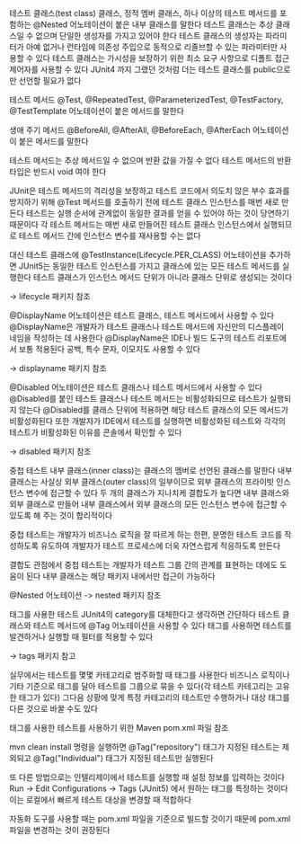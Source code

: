 테스트 클래스(test class) 
클래스, 정적 멤버 클래스, 하나 이상의 테스트 메서드를 포함하는 @Nested 어노테이션이 붙은 내부 클래스를 말한다
테스트 클래스는 추상 클래스일 수 없으며 단일한 생성자를 가지고 있어야 한다
테스트 클래스의 생성자는 파라미터가 아예 없거나 런타임에 의존성 주입으로 동적으로 리졸브할 수 있는 파라미터만 사용할 수 있다
테스트 클래스는 가시성을 보장하기 위한 최소 요구 사항으로 디폴트 접근 제어자를 사용할 수 있다
JUnit4 까지 그랬던 것처럼 더는 테스트 클래스를 public으로만 선언할 필요가 없다 

테스트 메서드
@Test, @RepeatedTest, @ParameterizedTest, @TestFactory, @TestTemplate 어노테이션이 붙은 메서드를 말한다

생애 주기 메서드
@BeforeAll, @AfterAll, @BeforeEach, @AfterEach 어노테이션이 붙은 메서드를 말한다

테스트 메서드는 추상 메서드일 수 없으며 반환 값을 가질 수 없다
테스트 메서드의 반환 타입은 반드시 void 여야 한다

JUnit은 테스트 메서드의 격리성을 보장하고 테스트 코드에서 의도치 않은 부수 효과를 방지하기 위해
@Test 메서드를 호출하기 전에 테스트 클래스 인스턴스를 매번 새로 만든다
테스트는 실행 순서에 관계없이 동일한 결과를 얻을 수 있어야 하는 것이 당연하기 때문이다
각 테스트 메서드는 매번 새로 만들어진 테스트 클래스 인스턴스에서 실행되므로 테스트 메서드 간에 인스턴스 변수를 
재사용할 수는 없다

대신 테스트 클래스에 @TestInstance(Lifecycle.PER_CLASS) 어노테이션을 추가하면 JUnit5는 동일한 테스트 인스턴스를 가지고
클래스에 있는 모든 테스트 메서드를 실행한다
테스트 클래스가 인스턴스 메서드 단위가 아니라 클래스 단위로 생성되는 것이다

-> lifecycle 패키지 참조

@DisplayName 어노테이션은 테스트 클래스, 테스트 메서드에서 사용할 수 있다
@DisplayName은 개발자가 테스트 클래스나 테스트 메서드에 자신만의 디스플레이 네임을 작성하는 데 사용한다
@DisplayName은 IDE나 빌드 도구의 테스트 리포트에서 보통 적용된다
공백, 특수 문자, 이모지도 사용할 수 있다

-> displayname 패키지 참조

@Disabled 어노테이션은 테스트 클래스나 테스트 메서드에서 사용할 수 있다
@Disabled를 붙인 테스트 클래스나 테스트 메서드는 비활성화되므로 테스트가 실행되지 않는다
@Disabled를 클래스 단위에 적용하면 해당 테스트 클래스의 모든 메서드가 비활성화된다
또한 개발자가 IDE에서 테스트를 실행하면 비활성화된 테스트와 각각의 테스트가 비활성화된 이유를 콘솔에서 확인할 수 있다

-> disabled 패키지 참조

중첩 테스트
내부 클래스(inner class)는 클래스의 멤버로 선언된 클래스를 말한다
내부 클래스는 사실상 외부 클래스(outer class)의 일부이므로 외부 클래스의 프라이빗 인스턴스 변수에 접근할 수 있다
두 개의 클래스가 지나치케 결합도가 높다면 내부 클래스와 외부 클래스로 만들어 내부 클래스에서 외부 클래스의 모든 인스턴스 변수에
접근할 수 있도록 해 주는 것이 합리적이다

중첩 테스트는 개발자가 비즈니스 로직을 잘 따르게 하는 한편, 분명한 테스트 코드를 작성하도록 유도하여 개발자가 테스트 프로세스에
더욱 자연스럽게 적응하도록 만든다

결합도 관점에서 중첩 테스트는 개발자가 테스트 그룹 간의 관계를 표현하는 데에도 도움이 된다
내부 클래스는 해당 패키지 내에서만 접근이 가능하다

@Nested 어노테이션 
-> nested 패키지 참조

태그를 사용한 테스트
JUnit4의 category를 대체한다고 생각하면 간단하다
테스트 클래스와 테스트 메서드에 @Tag 어노테이션을 사용할 수 있다
태그를 사용하면 테스트를 발견하거나 실행할 때 필터를 적용할 수 있다

-> tags 패키지 참고

실무에서는 테스트를 몇몇 카테고리로 범주화할 때 태그를 사용한다
비즈니스 로직이나 기타 기준으로 태그를 달아 테스트를 그룹으로 묶을 수 있다(각 테스트 카테고리는 고유한 태그가 있다)
그다음 상황에 맞게 특정 카테고리의 테스트만 수행하거나 대상 태그를 다른 것으로 바꿀 수도 있다

태그를 사용한 테스트를 사용하기 위한 Maven pom.xml 파일 참조

mvn clean install 명령을 실행하면 @Tag("repository") 태그가 지정된 테스트는 제외되고
@Tag("Individual") 태그가 지정된 테스트만 실행된다

또 다른 방법으로는 인텔리제이에서 테스트를 실행할 때 설정 정보를 입력하는 것이다
Run -> Edit Configurations -> Tags (JUnit5) 에서 원하는 태그를 특정하는 것이다
이는 로컬에서 빠르게 테스트 대상을 변경할 때 적합하다

자동화 도구를 사용할 때는 pom.xml 파일을 기준으로 빌드할 것이기 때문에 pom.xml 파일을 변경하는 것이 권장된다